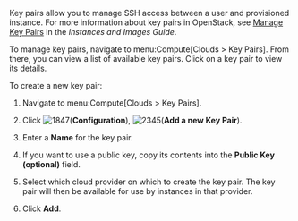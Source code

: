 Key pairs allow you to manage SSH access between a user and provisioned
instance. For more information about key pairs in OpenStack, see [Manage
Key
Pairs](https://access.redhat.com/documentation/en-us/red_hat_openstack_platform/11/html/instances_and_images_guide/ch-manage_instances#section-manage-keypair)
in the *Instances and Images Guide*.

To manage key pairs, navigate to menu:Compute\[Clouds \> Key Pairs\].
From there, you can view a list of available key pairs. Click on a key
pair to view its details.

To create a new key pair:

1.  Navigate to menu:Compute\[Clouds \> Key Pairs\].

2.  Click ![1847](../images/1847.png)(**Configuration**),
    ![2345](../images/2345.png)(**Add a new Key Pair**).

3.  Enter a **Name** for the key pair.

4.  If you want to use a public key, copy its contents into the **Public
    Key (optional)** field.

5.  Select which cloud provider on which to create the key pair. The key
    pair will then be available for use by instances in that provider.

6.  Click **Add**.
